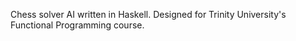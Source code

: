 Chess solver AI written in Haskell. Designed for Trinity University's Functional Programming course.
